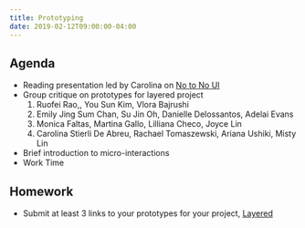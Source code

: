```yaml
---
title: Prototyping
date: 2019-02-12T09:00:00-04:00
---
```


## Agenda

- Reading presentation led by Carolina on [No to No UI](https://prmlg.ht/2DmCKWA)
- Group critique on prototypes for layered project
  1. Ruofei Rao,, You Sun Kim, Vlora Bajrushi
  2. Emily Jing Sum Chan, Su Jin Oh, Danielle Delossantos, Adelai Evans
  3. Monica Faltas, Martina Gallo, Lilliana Checo, Joyce Lin
  4. Carolina Stierli De Abreu, Rachael Tomaszewski, Ariana Ushiki, Misty Lin
- Brief introduction to micro-interactions
- Work Time

## Homework

- Submit at least 3 links to your prototypes for your project, [Layered](/projects/layered)